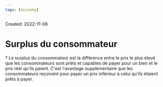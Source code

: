 ```yaml
---
tags: [economy] 
---
```

Created: 2022-11-08

# Surplus du consommateur
?
Le surplus du consommateur est la différence entre le prix le plus élevé que les consommateurs sont prêts et capables de payer pour un bien et le prix réel qu'ils paient. C'est l'avantage supplémentaire que les consommateurs reçoivent pour payer un prix inférieur à celui qu'ils étaient prêts à payer.
<!--SR:!2023-01-29,49,250-->


